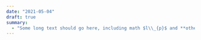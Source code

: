 ```yaml
---
date: "2021-05-04"
draft: true
summary: 
  - "Some long text should go here, including math $l\\_{p}$ and **other**  *markup* . Some long text should go here, including math $l\\_{p}$ and **other**  *markup* . Some long text should go here, including math $l\\_{p}$ and **other**  *markup* ."
---
```

